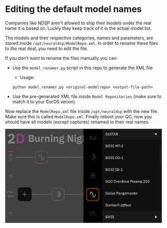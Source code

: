 # Editing the default model names

Companies like NDSP aren't allowed to ship their models under the real name it is based on. Luckly they keep track of it in the actual model list.

The models and their respective categories, names and parameters, are stored inside `/opt/neuraldsp/ModelRepo.xml`. In order to rename these files to the real deal, you need to edit the file.

If you don't want to rename the files manually you can:

- Use the `model_renamer.py` script in this repo to generate the XML file

  - Usage:

  ```console
  python model_renamer.py <original-modelrepo> <output-file-path>
  ```

- Use the pre-generated XML file inside `Model Repositories` (make sure to match it to your CorOS verion)

Now replace the `ModelRepo.xml` file inside `/opt/neuraldsp` with the new file. Make sure this is called `ModelRepo.xml`.
Finally reboot your QC, now you should have all models (except captures) renamed to their real names.

![IMG20221218151130](RenamedModels.png)
